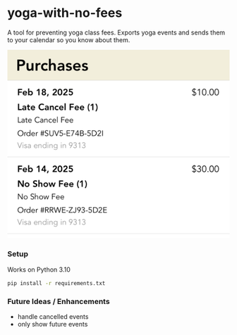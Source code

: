 # yoga-with-no-fees

A tool for preventing yoga class fees. Exports yoga events and sends them to your calendar so 
you know about them.

![late_fees.png](late_fees.png)

### Setup

Works on Python 3.10
```bash
pip install -r requirements.txt
```

### Future Ideas / Enhancements
* handle cancelled events
* only show future events